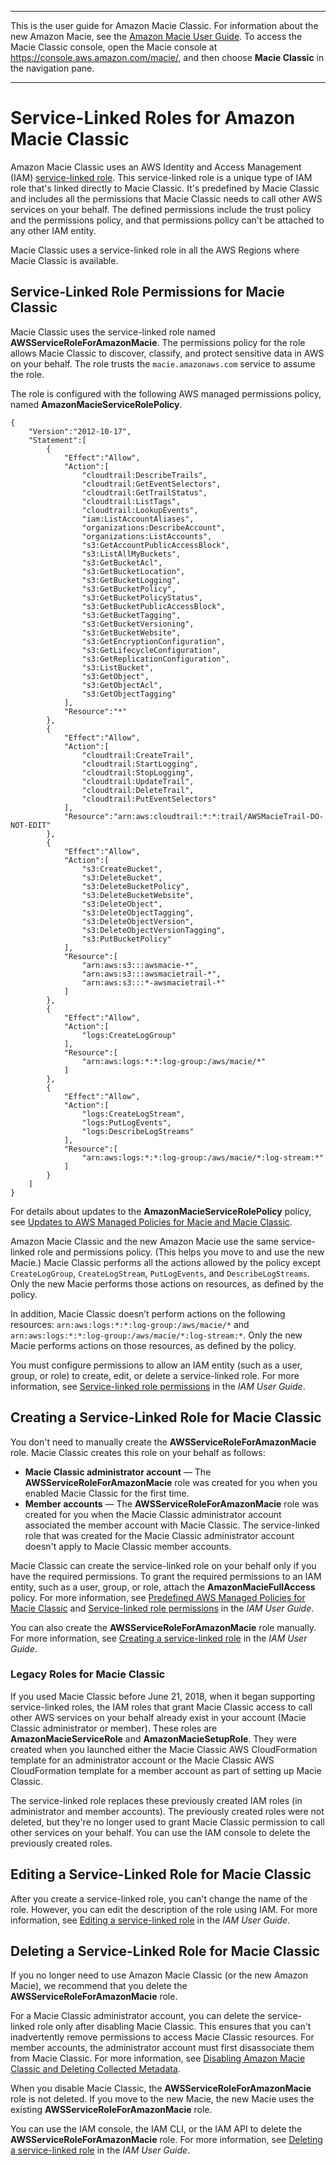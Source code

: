 --------

This is the user guide for Amazon Macie Classic\. For information about the new Amazon Macie, see the [Amazon Macie User Guide](https://docs.aws.amazon.com/macie/latest/user/)\. To access the Macie Classic console, open the Macie console at [https://console\.aws\.amazon\.com/macie/](https://console.aws.amazon.com/macie/), and then choose **Macie Classic** in the navigation pane\.

--------

# Service\-Linked Roles for Amazon Macie Classic<a name="using-service-linked-roles"></a>

Amazon Macie Classic uses an AWS Identity and Access Management \(IAM\) [service\-linked role](https://docs.aws.amazon.com/IAM/latest/UserGuide/id_roles_terms-and-concepts.html#iam-term-service-linked-role)\. This service\-linked role is a unique type of IAM role that's linked directly to Macie Classic\. It's predefined by Macie Classic and includes all the permissions that Macie Classic needs to call other AWS services on your behalf\. The defined permissions include the trust policy and the permissions policy, and that permissions policy can't be attached to any other IAM entity\.

Macie Classic uses a service\-linked role in all the AWS Regions where Macie Classic is available\.

## Service\-Linked Role Permissions for Macie Classic<a name="slr-permissions"></a>

Macie Classic uses the service\-linked role named **AWSServiceRoleForAmazonMacie**\. The permissions policy for the role allows Macie Classic to discover, classify, and protect sensitive data in AWS on your behalf\. The role trusts the `macie.amazonaws.com` service to assume the role\.

The role is configured with the following AWS managed permissions policy, named **AmazonMacieServiceRolePolicy**\.

```
{
    "Version":"2012-10-17",
    "Statement":[
        {
            "Effect":"Allow",
            "Action":[
                "cloudtrail:DescribeTrails",
                "cloudtrail:GetEventSelectors",
                "cloudtrail:GetTrailStatus",
                "cloudtrail:ListTags",
                "cloudtrail:LookupEvents",
                "iam:ListAccountAliases",
                "organizations:DescribeAccount",
                "organizations:ListAccounts",
                "s3:GetAccountPublicAccessBlock",
                "s3:ListAllMyBuckets",
                "s3:GetBucketAcl",
                "s3:GetBucketLocation",
                "s3:GetBucketLogging",
                "s3:GetBucketPolicy",
                "s3:GetBucketPolicyStatus",
                "s3:GetBucketPublicAccessBlock",
                "s3:GetBucketTagging",
                "s3:GetBucketVersioning",
                "s3:GetBucketWebsite",
                "s3:GetEncryptionConfiguration",
                "s3:GetLifecycleConfiguration",
                "s3:GetReplicationConfiguration",
                "s3:ListBucket",
                "s3:GetObject",
                "s3:GetObjectAcl",
                "s3:GetObjectTagging"
            ],
            "Resource":"*"
        },
        {
            "Effect":"Allow",
            "Action":[
                "cloudtrail:CreateTrail",
                "cloudtrail:StartLogging",
                "cloudtrail:StopLogging",
                "cloudtrail:UpdateTrail",
                "cloudtrail:DeleteTrail",
                "cloudtrail:PutEventSelectors"
            ],
            "Resource":"arn:aws:cloudtrail:*:*:trail/AWSMacieTrail-DO-NOT-EDIT"
        },
        {
            "Effect":"Allow",
            "Action":[
                "s3:CreateBucket",
                "s3:DeleteBucket",
                "s3:DeleteBucketPolicy",
                "s3:DeleteBucketWebsite",
                "s3:DeleteObject",
                "s3:DeleteObjectTagging",
                "s3:DeleteObjectVersion",
                "s3:DeleteObjectVersionTagging",
                "s3:PutBucketPolicy"
            ],
            "Resource":[
                "arn:aws:s3:::awsmacie-*",
                "arn:aws:s3:::awsmacietrail-*",
                "arn:aws:s3:::*-awsmacietrail-*"
            ]
        },
        {
            "Effect":"Allow",
            "Action":[
                "logs:CreateLogGroup"
            ],
            "Resource":[
                "arn:aws:logs:*:*:log-group:/aws/macie/*"
            ]
        },
        {
            "Effect":"Allow",
            "Action":[
                "logs:CreateLogStream",
                "logs:PutLogEvents",
                "logs:DescribeLogStreams"
            ],
            "Resource":[
                "arn:aws:logs:*:*:log-group:/aws/macie/*:log-stream:*"
            ]
        }
    ]
}
```

For details about updates to the **AmazonMacieServiceRolePolicy** policy, see [Updates to AWS Managed Policies for Macie and Macie Classic](security-iam-awsmanpol.md#security-iam-awsmanpol-updates)\.

Amazon Macie Classic and the new Amazon Macie use the same service\-linked role and permissions policy\. \(This helps you move to and use the new Macie\.\) Macie Classic performs all the actions allowed by the policy except `CreateLogGroup`, `CreateLogStream`, `PutLogEvents`, and `DescribeLogStreams`\. Only the new Macie performs those actions on resources, as defined by the policy\.

In addition, Macie Classic doesn’t perform actions on the following resources: `arn:aws:logs:*:*:log-group:/aws/macie/*` and `arn:aws:logs:*:*:log-group:/aws/macie/*:log-stream:*`\. Only the new Macie performs actions on those resources, as defined by the policy\.

You must configure permissions to allow an IAM entity \(such as a user, group, or role\) to create, edit, or delete a service\-linked role\. For more information, see [Service\-linked role permissions](https://docs.aws.amazon.com/IAM/latest/UserGuide/using-service-linked-roles.html#service-linked-role-permissions) in the *IAM User Guide*\.

## Creating a Service\-Linked Role for Macie Classic<a name="create-slr"></a>

You don't need to manually create the **AWSServiceRoleForAmazonMacie** role\. Macie Classic creates this role on your behalf as follows:
+ **Macie Classic administrator account** — The **AWSServiceRoleForAmazonMacie** role was created for you when you enabled Macie Classic for the first time\.
+ **Member accounts** — The **AWSServiceRoleForAmazonMacie** role was created for you when the Macie Classic administrator account associated the member account with Macie Classic\. The service\-linked role that was created for the Macie Classic administrator account doesn't apply to Macie Classic member accounts\.

Macie Classic can create the service\-linked role on your behalf only if you have the required permissions\. To grant the required permissions to an IAM entity, such as a user, group, or role, attach the **AmazonMacieFullAccess** policy\. For more information, see [Predefined AWS Managed Policies for Macie Classic](macie-access-control.md#managed-policies) and [Service\-linked role permissions](https://docs.aws.amazon.com/IAM/latest/UserGuide/using-service-linked-roles.html#service-linked-role-permissions) in the *IAM User Guide*\.

You can also create the **AWSServiceRoleForAmazonMacie** role manually\. For more information, see [Creating a service\-linked role](https://docs.aws.amazon.com/IAM/latest/UserGuide/using-service-linked-roles.html#create-service-linked-role) in the *IAM User Guide*\.

### Legacy Roles for Macie Classic<a name="macie-legacy-roles"></a>

If you used Macie Classic before June 21, 2018, when it began supporting service\-linked roles, the IAM roles that grant Macie Classic access to call other AWS services on your behalf already exist in your account \(Macie Classic administrator or member\)\. These roles are **AmazonMacieServiceRole** and **AmazonMacieSetupRole**\. They were created when you launched either the Macie Classic AWS CloudFormation template for an administrator account or the Macie Classic AWS CloudFormation template for a member account as part of setting up Macie Classic\.

The service\-linked role replaces these previously created IAM roles \(in administrator and member accounts\)\. The previously created roles were not deleted, but they're no longer used to grant Macie Classic permission to call other services on your behalf\. You can use the IAM console to delete the previously created roles\.

## Editing a Service\-Linked Role for Macie Classic<a name="edit-slr"></a>

After you create a service\-linked role, you can't change the name of the role\. However, you can edit the description of the role using IAM\. For more information, see [Editing a service\-linked role](https://docs.aws.amazon.com/IAM/latest/UserGuide/using-service-linked-roles.html#edit-service-linked-role) in the *IAM User Guide*\.

## Deleting a Service\-Linked Role for Macie Classic<a name="delete-slr"></a>

If you no longer need to use Amazon Macie Classic \(or the new Amazon Macie\), we recommend that you delete the **AWSServiceRoleForAmazonMacie** role\.

For a Macie Classic administrator account, you can delete the service\-linked role only after disabling Macie Classic\. This ensures that you can't inadvertently remove permissions to access Macie Classic resources\. For member accounts, the administrator account must first disassociate them from Macie Classic\. For more information, see [Disabling Amazon Macie Classic and Deleting Collected Metadata](macie-disable.md)\.

When you disable Macie Classic, the **AWSServiceRoleForAmazonMacie** role is not deleted\. If you move to the new Macie, the new Macie uses the existing **AWSServiceRoleForAmazonMacie** role\.

You can use the IAM console, the IAM CLI, or the IAM API to delete the **AWSServiceRoleForAmazonMacie** role\. For more information, see [Deleting a service\-linked role](https://docs.aws.amazon.com/IAM/latest/UserGuide/using-service-linked-roles.html#delete-service-linked-role) in the *IAM User Guide*\.